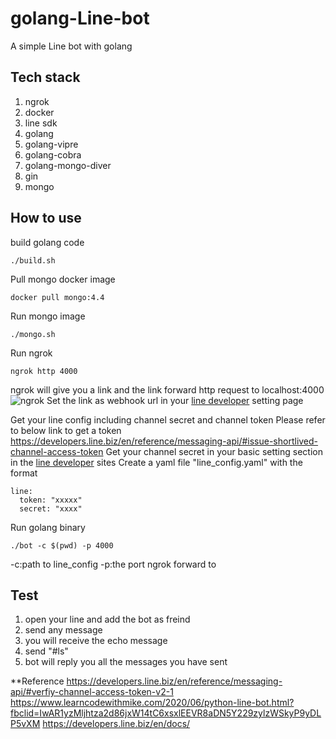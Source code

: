 # golang-Line-bot
A simple Line bot with golang

## Tech stack
1. ngrok
2. docker
3. line sdk
4. golang
5. golang-vipre
6. golang-cobra
7. golang-mongo-diver
8. gin
9. mongo

## How to use

build golang code
```
./build.sh
```

Pull mongo docker image
```
docker pull mongo:4.4
```

Run mongo image
```
./mongo.sh
```

Run ngrok
```
ngrok http 4000
```
ngrok will give you a link and the link forward http request to localhost:4000
![ngrok](https://user-images.githubusercontent.com/28688049/198027967-e9339925-d219-47dc-9fbc-a1b947daee29.png)
Set the link as webhook url in your [line developer](https://developers.line.biz/zh-hant/ "link") setting page


Get your line config including channel secret and channel token
Please refer to below link to get a token
https://developers.line.biz/en/reference/messaging-api/#issue-shortlived-channel-access-token
Get your channel secret in your basic setting section in the [line developer](https://developers.line.biz/zh-hant/ "link") sites
Create a yaml file "line_config.yaml" with the format
```
line:
  token: "xxxxx"
  secret: "xxxx"
```

Run golang binary
```
./bot -c $(pwd) -p 4000
```
-c:path to line_config 
-p:the port ngrok forward to

## Test
1. open your line and add the bot as freind
2. send any message
3. you will receive the echo message
4. send "#ls"
5. bot will reply you all the messages you have sent

**Reference
https://developers.line.biz/en/reference/messaging-api/#verfiy-channel-access-token-v2-1
https://www.learncodewithmike.com/2020/06/python-line-bot.html?fbclid=IwAR1yzMljhtza2d86jxW14tC6xsxlEEVR8aDN5Y229zylzWSkyP9yDLP5vXM
https://developers.line.biz/en/docs/

